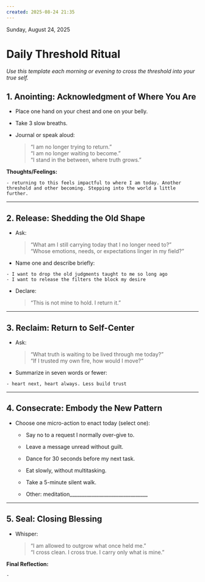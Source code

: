 ```yaml
---
created: 2025-08-24 21:35
---
```

Sunday, August 24, 2025

#  Daily Threshold Ritual

_Use this template each morning or evening to cross the threshold into your true self._

## 1. Anointing: Acknowledgment of Where You Are

- Place one hand on your chest and one on your belly.
    
- Take 3 slow breaths.
    
- Journal or speak aloud:
    
    > “I am no longer trying to return.”  
    > “I am no longer waiting to become.”  
    > “I stand in the between, where truth grows.”
    

**Thoughts/Feelings:**

```
- returning to this feels impactful to where I am today. Another threshold and other becoming. Stepping into the world a little further. 
```

---

## 2. Release: Shedding the Old Shape

- Ask:
    
    > “What am I still carrying today that I no longer need to?”  
    > “Whose emotions, needs, or expectations linger in my field?”
    
- Name one and describe briefly:
    

```
- I want to drop the old judgments taught to me so long ago
- I want to release the filters the block my desire
```

- Declare:
    
    > “This is not mine to hold. I return it.”
    

---

## 3. Reclaim: Return to Self-Center

- Ask:
    
    > “What truth is waiting to be lived through me today?”  
    > “If I trusted my own fire, how would I move?”
    
- Summarize in seven words or fewer:
    

```
- heart next, heart always. Less build trust
```

---

## 4. Consecrate: Embody the New Pattern

- Choose one micro-action to enact today (select one):
    
    -  Say no to a request I normally over-give to.
        
    -  Leave a message unread without guilt.
        
    -  Dance for 30 seconds before my next task.
        
    -  Eat slowly, without multitasking.
        
    -  Take a 5-minute silent walk.
        
    -  Other: meditation________________________________
        

---

## 5. Seal: Closing Blessing

- Whisper:
    
    > “I am allowed to outgrow what once held me.”  
    > “I cross clean. I cross true. I carry only what is mine.”
    

**Final Reflection:**

```
-
```